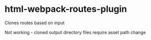 # html-webpack-routes-plugin

Clones routes based on input

Not working - cloned output directory files require asset path change